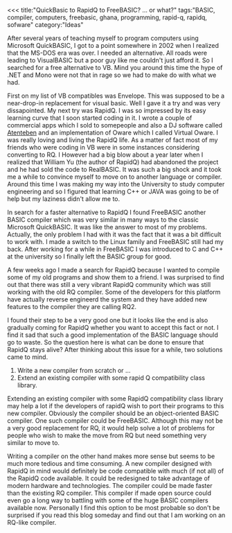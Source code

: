 <<<
title:"QuickBasic to RapidQ to FreeBASIC? ... or what?"
tags:"BASIC, compiler, computers, freebasic, ghana, programming, rapid-q, rapidq, sofware"
category:"Ideas"
>>>
After several years of teaching myself to program computers using Microsoft
QuickBASIC, I got to a point somewhere in 2002 when I realized that the MS-DOS
era was over. I needed an alternative. All roads were leading to VisualBASIC but
a poor guy like me couldn't just afford it. So I searched for a free alternative
to VB. Mind you around this time the hype of .NET and Mono were not that in rage
so we had to make do with what we had.

<!--more-->

First on my list of VB compatibles was Envelope. This was supposed to be a
near-drop-in replacement for visual basic. Well I gave it a try and was very
dissapointed. My next try was RapidQ. I was so impressed by its easy learning
curve that I soon started coding in it. I wrote a couple of commercial apps
which I sold to somepeople and also a DJ software called 
[Atenteben](http://www.freewebs.com/atenteben) and an implementation of Oware which I called
Virtual Oware. I was really loving and living the RapidQ life. As a matter of fact most
of my friends who were coding in VB were in some instances considering
converting to RQ. I However had a big blow about a year later when I realized
that William Yu (the author of RapidQ) had abandoned the project and he had
sold the code to RealBASIC. It was such a big shock and it took me a while to
convince myself to move on to another language or compiler. Around this time I
was making my way into the University to study computer engineering and so I
figured that learning C++ or JAVA was going to be of help but my laziness didn't
allow me to.

In search for a faster alternative to RapidQ I found FreeBASIC another BASIC
compiler which was very similar in many ways to the classic Microsoft
QuickBASIC. It was like the answer to most of my problems. Actually, the only
problem I had with it was the fact that it was a bit difficult to work with. I
made a switch to the Linux family and FreeBASIC still had my back. After working
for a while in FreeBASIC I was introduced to C and C++ at the university so I
finally left the BASIC group for good.

A few weeks ago I made a search for RapidQ because I wanted to compile some of
my old programs and show them to a friend. I was surprised to find out that
there was still a very vibrant RapidQ community which was still working with the
old RQ compiler. Some of the developers for this platform have actually reverse
engineerd the system and they have added new features to the compiler they are
calling RQ2.

I found their step to be a very good one but it looks like the end is also
gradually coming for RapidQ whether you want to accept this fact or not. I find
it sad that such a good implementation of the BASIC language should go to waste.
So the question here is what can be done to ensure that RapidQ stays alive?
After thinking about this issue for a while, two solutions came to mind.

1. Write a new compiler from scratch or ...
2. Extend an existing compiler with some rapid Q compatibility class library.
    
Extending an existing compiler with some RapidQ compatibility class library may
help a lot if the developers of rapidQ wish to port their programs to this new
compiler. Obviously the compiler should be an object-oriented BASIC compiler.
One such compiler could be FreeBASIC. Although this may not be a very good
replacement for RQ, it would help solve a lot of problems for people who wish to
make the move from RQ but need something very similar to move to.

Writing a compiler on the other hand makes more sense but seems to be much more
tedious and time consuming. A new compiler designed with RapidQ in mind would
definitely be code compatible with much (if not all) of the RapidQ code
available. It could be redesigned to take advantage of modern hardware and
technologies. The compiler could be made faster than the existing RQ compiler.
This compiler if made open source could even go a long way to battling with some
of the huge BASIC compilers available now. Personally I find this option to be
most probable so don't be surprised if you read this blog someday and find out
that I am working on an RQ-like compiler.

